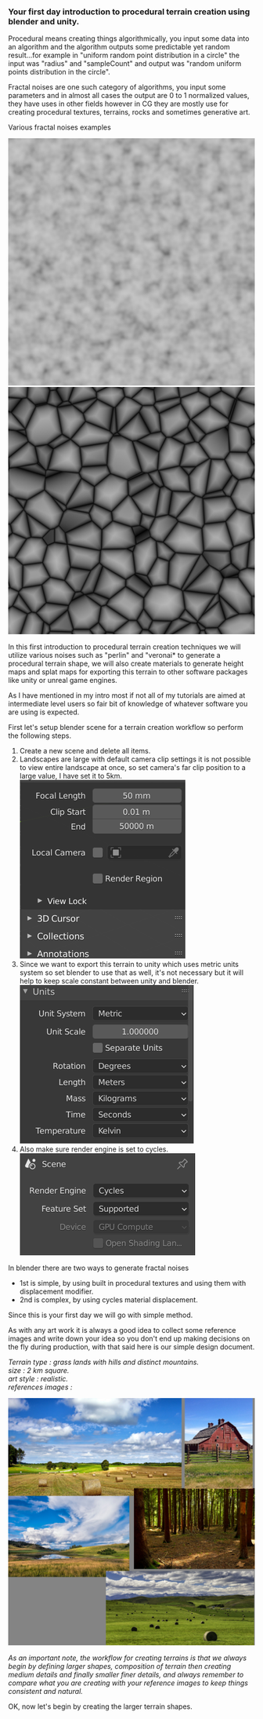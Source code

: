 ### Your first day introduction to procedural terrain creation using blender and unity.

Procedural means creating things algorithmically, you input some data into an algorithm and the algorithm outputs some predictable yet random result...for example in "uniform random point distribution in a circle" the input was "radius" and "sampleCount" and output was "random uniform points distribution in the circle".

Fractal noises are one such category of algorithms, you input some parameters and in almost all cases the output are 0 to 1 normalized values, they have uses in other fields however in CG they are mostly use for creating procedural textures, terrains, rocks and sometimes generative art.

Various fractal noises examples

![PerlinNoise](images/perlinNoiseExample.jpg)
![VoronoiNoise](images/voronoiNoiseExample.jpg)

In this first introduction to procedural terrain creation techniques we will utilize various noises such as "perlin" and "veronai* to generate a procedural terrain shape, we will also create materials to generate height maps and splat maps for exporting this terrain to other software packages like unity or unreal game engines.

As I have mentioned in my intro most if not all of my tutorials are aimed at intermediate level users so fair bit of knowledge of whatever software you are using is expected.

First let's setup blender scene for a terrain creation workflow so perform the following steps.
1. Create a new scene and delete all items. 
2. Landscapes are large with default camera clip settings it is not possible to view entire landscape at once, so set camera's far clip position to a large value, I have set it to 5km. ![PerlinNoise](images/2021-12/blender_fpA7Ib6osH.png)
3. Since we want to export this terrain to unity which uses metric units system so set blender to use that as well, it's not necessary but it will help to keep scale constant between unity and blender.![PerlinNoise](images/2021-12/blender_lFnddwqrEH.png)
4. Also make sure render engine is set to cycles.
![PerlinNoise](images/2021-12/blender_kTXITvzhWS.png)

In blender there are two ways to generate fractal noises 
* 1st is simple, by using built in procedural textures and using them with displacement modifier.
* 2nd is complex, by using cycles material displacement.

Since this is your first day we will go with simple method.

As with any art work it is always a good idea to collect some reference images and write down your idea so you don't end up making decisions on the fly during production, with that said here is our simple design document.

*Terrain type : grass lands with hills and distinct mountains.  
size : 2 km square.  
art style : realistic.  
references images :*

![PerlinNoise](images/referenceImages.jpg)

*As an important note, the workflow for creating terrains is that we always begin by defining larger shapes, composition of terrain then creating medium details and finally smaller finer details, and always remember to compare what you are creating with your reference images to keep things consistent and natural.*

OK, now let's begin by creating the larger terrain shapes.